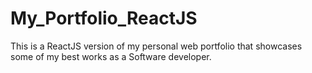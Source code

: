 # My_Portfolio_ReactJS
This is a ReactJS version of my personal web portfolio that showcases some of my best works as a Software developer.
